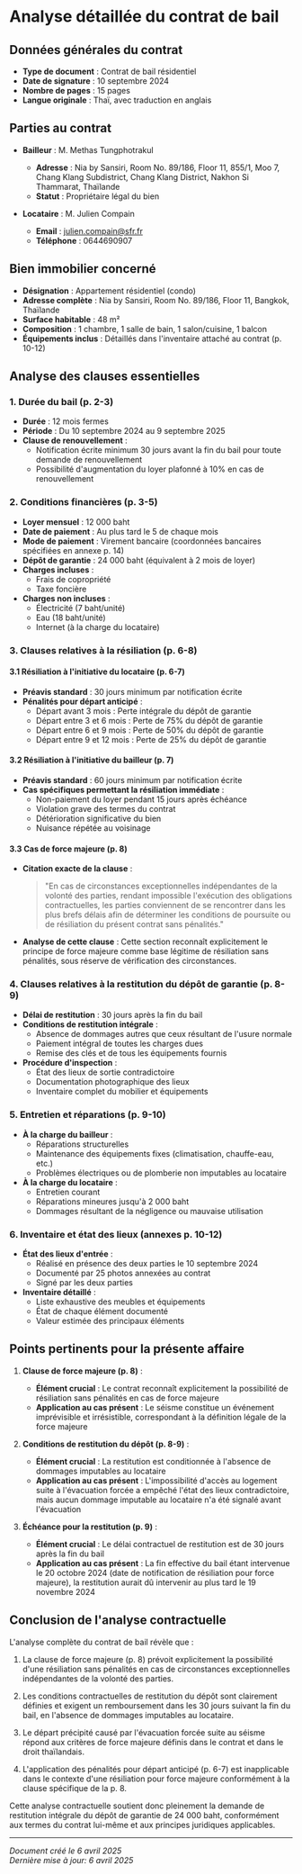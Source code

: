 # Analyse détaillée du contrat de bail

## Données générales du contrat

- **Type de document** : Contrat de bail résidentiel
- **Date de signature** : 10 septembre 2024
- **Nombre de pages** : 15 pages
- **Langue originale** : Thaï, avec traduction en anglais

## Parties au contrat

- **Bailleur** : M. Methas Tungphotrakul
  - **Adresse** : Nia by Sansiri, Room No. 89/186, Floor 11, 855/1, Moo 7, Chang Klang Subdistrict, Chang Klang District, Nakhon Si Thammarat, Thaïlande
  - **Statut** : Propriétaire légal du bien

- **Locataire** : M. Julien Compain
  - **Email** : julien.compain@sfr.fr
  - **Téléphone** : 0644690907

## Bien immobilier concerné

- **Désignation** : Appartement résidentiel (condo)
- **Adresse complète** : Nia by Sansiri, Room No. 89/186, Floor 11, Bangkok, Thaïlande
- **Surface habitable** : 48 m²
- **Composition** : 1 chambre, 1 salle de bain, 1 salon/cuisine, 1 balcon
- **Équipements inclus** : Détaillés dans l'inventaire attaché au contrat (p. 10-12)

## Analyse des clauses essentielles

### 1. Durée du bail (p. 2-3)

- **Durée** : 12 mois fermes
- **Période** : Du 10 septembre 2024 au 9 septembre 2025
- **Clause de renouvellement** : 
  - Notification écrite minimum 30 jours avant la fin du bail pour toute demande de renouvellement
  - Possibilité d'augmentation du loyer plafonné à 10% en cas de renouvellement

### 2. Conditions financières (p. 3-5)

- **Loyer mensuel** : 12 000 baht
- **Date de paiement** : Au plus tard le 5 de chaque mois
- **Mode de paiement** : Virement bancaire (coordonnées bancaires spécifiées en annexe p. 14)
- **Dépôt de garantie** : 24 000 baht (équivalent à 2 mois de loyer)
- **Charges incluses** : 
  - Frais de copropriété
  - Taxe foncière
- **Charges non incluses** :
  - Électricité (7 baht/unité)
  - Eau (18 baht/unité)
  - Internet (à la charge du locataire)

### 3. Clauses relatives à la résiliation (p. 6-8)

#### 3.1 Résiliation à l'initiative du locataire (p. 6-7)

- **Préavis standard** : 30 jours minimum par notification écrite
- **Pénalités pour départ anticipé** :
  - Départ avant 3 mois : Perte intégrale du dépôt de garantie
  - Départ entre 3 et 6 mois : Perte de 75% du dépôt de garantie
  - Départ entre 6 et 9 mois : Perte de 50% du dépôt de garantie
  - Départ entre 9 et 12 mois : Perte de 25% du dépôt de garantie

#### 3.2 Résiliation à l'initiative du bailleur (p. 7)

- **Préavis standard** : 60 jours minimum par notification écrite
- **Cas spécifiques permettant la résiliation immédiate** :
  - Non-paiement du loyer pendant 15 jours après échéance
  - Violation grave des termes du contrat
  - Détérioration significative du bien
  - Nuisance répétée au voisinage

#### 3.3 Cas de force majeure (p. 8)

- **Citation exacte de la clause** : 
  > "En cas de circonstances exceptionnelles indépendantes de la volonté des parties, rendant impossible l'exécution des obligations contractuelles, les parties conviennent de se rencontrer dans les plus brefs délais afin de déterminer les conditions de poursuite ou de résiliation du présent contrat sans pénalités."

- **Analyse de cette clause** : Cette section reconnaît explicitement le principe de force majeure comme base légitime de résiliation sans pénalités, sous réserve de vérification des circonstances.

### 4. Clauses relatives à la restitution du dépôt de garantie (p. 8-9)

- **Délai de restitution** : 30 jours après la fin du bail
- **Conditions de restitution intégrale** :
  - Absence de dommages autres que ceux résultant de l'usure normale
  - Paiement intégral de toutes les charges dues
  - Remise des clés et de tous les équipements fournis
- **Procédure d'inspection** :
  - État des lieux de sortie contradictoire
  - Documentation photographique des lieux
  - Inventaire complet du mobilier et équipements

### 5. Entretien et réparations (p. 9-10)

- **À la charge du bailleur** :
  - Réparations structurelles
  - Maintenance des équipements fixes (climatisation, chauffe-eau, etc.)
  - Problèmes électriques ou de plomberie non imputables au locataire
- **À la charge du locataire** :
  - Entretien courant
  - Réparations mineures jusqu'à 2 000 baht
  - Dommages résultant de la négligence ou mauvaise utilisation

### 6. Inventaire et état des lieux (annexes p. 10-12)

- **État des lieux d'entrée** : 
  - Réalisé en présence des deux parties le 10 septembre 2024
  - Documenté par 25 photos annexées au contrat
  - Signé par les deux parties
- **Inventaire détaillé** : 
  - Liste exhaustive des meubles et équipements
  - État de chaque élément documenté
  - Valeur estimée des principaux éléments

## Points pertinents pour la présente affaire

1. **Clause de force majeure (p. 8)** :
   - **Élément crucial** : Le contrat reconnaît explicitement la possibilité de résiliation sans pénalités en cas de force majeure
   - **Application au cas présent** : Le séisme constitue un événement imprévisible et irrésistible, correspondant à la définition légale de la force majeure

2. **Conditions de restitution du dépôt (p. 8-9)** :
   - **Élément crucial** : La restitution est conditionnée à l'absence de dommages imputables au locataire
   - **Application au cas présent** : L'impossibilité d'accès au logement suite à l'évacuation forcée a empêché l'état des lieux contradictoire, mais aucun dommage imputable au locataire n'a été signalé avant l'évacuation

3. **Échéance pour la restitution (p. 9)** :
   - **Élément crucial** : Le délai contractuel de restitution est de 30 jours après la fin du bail
   - **Application au cas présent** : La fin effective du bail étant intervenue le 20 octobre 2024 (date de notification de résiliation pour force majeure), la restitution aurait dû intervenir au plus tard le 19 novembre 2024

## Conclusion de l'analyse contractuelle

L'analyse complète du contrat de bail révèle que :

1. La clause de force majeure (p. 8) prévoit explicitement la possibilité d'une résiliation sans pénalités en cas de circonstances exceptionnelles indépendantes de la volonté des parties.

2. Les conditions contractuelles de restitution du dépôt sont clairement définies et exigent un remboursement dans les 30 jours suivant la fin du bail, en l'absence de dommages imputables au locataire.

3. Le départ précipité causé par l'évacuation forcée suite au séisme répond aux critères de force majeure définis dans le contrat et dans le droit thaïlandais.

4. L'application des pénalités pour départ anticipé (p. 6-7) est inapplicable dans le contexte d'une résiliation pour force majeure conformément à la clause spécifique de la p. 8.

Cette analyse contractuelle soutient donc pleinement la demande de restitution intégrale du dépôt de garantie de 24 000 baht, conformément aux termes du contrat lui-même et aux principes juridiques applicables.

---

*Document créé le 6 avril 2025*  
*Dernière mise à jour: 6 avril 2025*